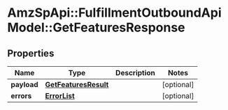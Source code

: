 # AmzSpApi::FulfillmentOutboundApiModel::GetFeaturesResponse

## Properties
Name | Type | Description | Notes
------------ | ------------- | ------------- | -------------
**payload** | [**GetFeaturesResult**](GetFeaturesResult.md) |  | [optional] 
**errors** | [**ErrorList**](ErrorList.md) |  | [optional] 


